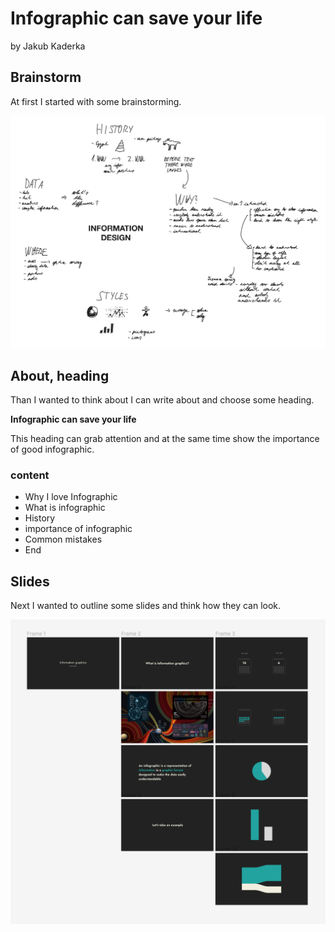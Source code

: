# Infographic can save your life

by Jakub Kaderka

## Brainstorm

At first I started with some brainstorming.

![Photo of brainstorming session with lots of ideas.](images/Brainstorm.png)


## About, heading

Than I wanted to think about I can write about and choose some heading.

**Infographic can save your life**

This heading can grab attention and at the same time show the importance of good infographic.

### content

- Why I love Infographic
- What is infographic
- History
- importance of infographic
- Common mistakes
- End


## Slides

Next I wanted to outline some slides and think how they can look.

![Photo of few slides I wanted to show.](images/Slides.png)
